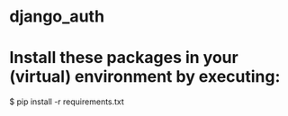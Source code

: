# django_auth

# Install these packages in your (virtual) environment by executing:
$ pip install -r requirements.txt
